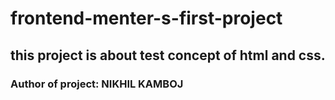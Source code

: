 # frontend-menter-s-first-project
<h2>this project is about test concept of html and css.</h2>
<h3>Author of project: NIKHIL KAMBOJ</h3>
